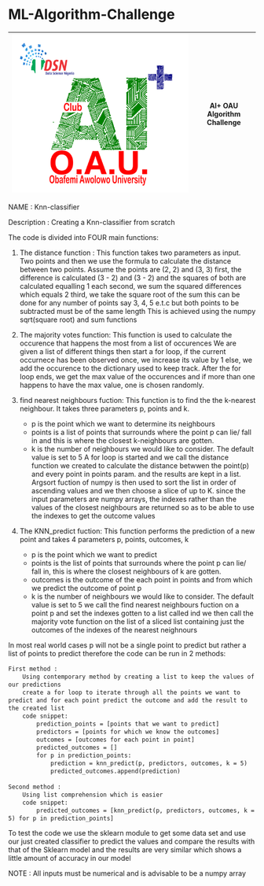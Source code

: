 # ML-Algorithm-Challenge

| ![community logo](oau.png) | AI+ OAU Algorithm Challenge |
| -------------------------- | --------------------------- |

NAME : Knn-classifier 

Description : Creating a Knn-classifier from scratch 

The code is divided into FOUR main functions:
1. The distance function :
    This function takes two parameters as input. Two points and then we use the formula to calculate the distance between two points.
	Assume the points are (2, 2) and (3, 3)
	first, the difference is calculated (3 - 2) and (3 - 2) and the squares of both are calculated equalling 1 each
	second, we sum the squared differences which equals 2 
	third, we take the square root of the sum
	this can be done for any number of points say 3, 4, 5 e.t.c but both points to be subtracted must be of the same length
	This is achieved using the numpy sqrt(square root)  and sum functions
	
2. The majority votes function:
	This function is used to calculate the occurence that happens the most from a list of occurences
	We are given a list of different things then start a for loop, if the current occurnece has been observed once, we increase its value by 1 else, we add the 
	occurence to the dictionary used to keep track.
	After the for loop ends, we get the max value of the occurences and if more than one happens to have the max value, one is chosen randomly.

3. find nearest neighbours fuction: 
	This function is to find the the k-nearest neighbour. It takes three parameters p, points and k.
	* p is the point which we want to determine its neighbours
	* points is a list of points that surrounds where the point p can lie/ fall in and this is where the closest k-neighbours are gotten. 
	* k is the number of neighbours we would like to consider. The default value is set to 5
	A for loop is started and we call the distance function we created to calculate the distance betwwen the point(p) and every point in points param. and the results 
	are kept in a list. Argsort fuction of numpy is then used to sort the list in order of ascending values and we then choose a slice of up to K.
	since the input parameters are numpy arrays, the indexes rather than the values of the closest neighbours are returned so as to be able to use the indexes to 
	get the outcome values
4. The KNN_predict fuction:
	This function performs the prediction of a new point and takes 4 parameters p, points, outcomes, k
	* p is the point which we want to predict
	* points is the list of points that surrounds where the point p can lie/ fall in, this is where the closest neighbours of k are gotten.
	* outcomes is the outcome of the each point in points and from which we predict the outcome of point p
	* k is the number of neighbours we would like to consider. The default value is set to 5
	we call the find nearest neighbours fuction on a point p and set the indexes gotten to a list called ind
	we then call the majority vote function on the list of a sliced list containing just the outcomes of the indexes of the nearest neighnours
	
In most real world cases p will not be a single point to predict but rather a list of points to predict therefore the code can be run in 2 methods:

	First method : 
		Using contemporary method by creating a list to keep the values of our predictions
		create a for loop to iterate through all the points we want to predict and for each point predict the outcome and add the result to the created list
		code snippet:
		    prediction_points = [points that we want to predict]
		    predictors = [points for which we know the outcomes]
		    outcomes = [outcomes for each point in point]
		    predicted_outcomes = []
			for p in prediction_points:
			    prediction = knn_predict(p, predictors, outcomes, k = 5)
			    predicted_outcomes.append(prediction)
			
	Second method :
		Using list comprehension which is easier
		code snippet:
			predicted_outcomes = [knn_predict(p, predictors, outcomes, k = 5) for p in prediction_points]

To test the code we use the sklearn module to get some data set and use our just created classifier to predict the values and compare the results with that of the
Sklearn model and the results are very similar which shows a little amount of accuracy in our model

NOTE : All inputs must be numerical and is advisable to be a numpy array